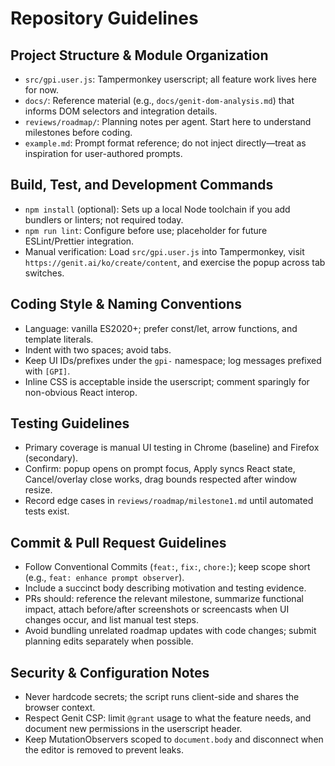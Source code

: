 # Repository Guidelines

## Project Structure & Module Organization
- `src/gpi.user.js`: Tampermonkey userscript; all feature work lives here for now.
- `docs/`: Reference material (e.g., `docs/genit-dom-analysis.md`) that informs DOM selectors and integration details.
- `reviews/roadmap/`: Planning notes per agent. Start here to understand milestones before coding.
- `example.md`: Prompt format reference; do not inject directly—treat as inspiration for user-authored prompts.

## Build, Test, and Development Commands
- `npm install` (optional): Sets up a local Node toolchain if you add bundlers or linters; not required today.
- `npm run lint`: Configure before use; placeholder for future ESLint/Prettier integration.
- Manual verification: Load `src/gpi.user.js` into Tampermonkey, visit `https://genit.ai/ko/create/content`, and exercise the popup across tab switches.

## Coding Style & Naming Conventions
- Language: vanilla ES2020+; prefer const/let, arrow functions, and template literals.
- Indent with two spaces; avoid tabs.
- Keep UI IDs/prefixes under the `gpi-` namespace; log messages prefixed with `[GPI]`.
- Inline CSS is acceptable inside the userscript; comment sparingly for non-obvious React interop.

## Testing Guidelines
- Primary coverage is manual UI testing in Chrome (baseline) and Firefox (secondary).
- Confirm: popup opens on prompt focus, Apply syncs React state, Cancel/overlay close works, drag bounds respected after window resize.
- Record edge cases in `reviews/roadmap/milestone1.md` until automated tests exist.

## Commit & Pull Request Guidelines
- Follow Conventional Commits (`feat:`, `fix:`, `chore:`); keep scope short (e.g., `feat: enhance prompt observer`).
- Include a succinct body describing motivation and testing evidence.
- PRs should: reference the relevant milestone, summarize functional impact, attach before/after screenshots or screencasts when UI changes occur, and list manual test steps.
- Avoid bundling unrelated roadmap updates with code changes; submit planning edits separately when possible.

## Security & Configuration Notes
- Never hardcode secrets; the script runs client-side and shares the browser context.
- Respect Genit CSP: limit `@grant` usage to what the feature needs, and document new permissions in the userscript header.
- Keep MutationObservers scoped to `document.body` and disconnect when the editor is removed to prevent leaks.
